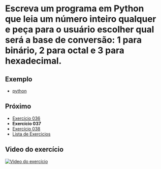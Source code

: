 # Escreva um programa em Python que leia um número inteiro qualquer e peça para o usuário escolher qual será a base de conversão: 1 para binário, 2 para octal e 3 para hexadecimal.

## Exemplo

- [python](python)

## Próximo

- [Exercício 036](../036)
- **Exercício 037**
- [Exercício 038](../038)
- [Lista de Exercicios](../)

## Video do exercício

[![Video do exercício](https://img.youtube.com/vi/B3F0IjH5WAM/maxresdefault.jpg)](https://youtu.be/B3F0IjH5WAM)